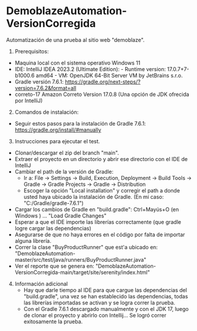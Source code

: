 # DemoblazeAutomation-VersionCorregida
Automatización de una prueba al sitio web "demoblaze".

1. Prerequisitos:
  - Maquina local con el sistema operativo Windows 11
  - IDE: IntelliJ IDEA 2023.2 (Ultimate Edition):
        - Runtime version: 17.0.7+7-b1000.6 amd64
        - VM: OpenJDK 64-Bit Server VM by JetBrains s.r.o.
  - Gradle versión 7.6.1: https://gradle.org/next-steps/?version=7.6.2&format=all 
  - correto-17 Amazon Correto Version 17.0.8 (Una opción de JDK ofrecida por IntelliJ)

2. Comandos de instalación:
  - Seguir estos pasos para la instalación de Gradle 7.6.1: https://gradle.org/install/#manually

3. Instrucciones para ejecutar el test.
  - Clonar/descargar el zip del branch "main".
  - Extraer el proyecto en un directorio y abrir ese directorio con el IDE de IntelliJ
  - Cambiar el path de la versión de Gradle:
    - Ir a: File -> Settings -> Build, Execution, Deployment -> Build Tools -> Gradle -> Gradle Projects -> Gradle -> Distribution
    - Escoger la opción "Local installation" y corregir el path a donde usted haya ubicado la instalación de Gradle. (En mi caso: "C:/Gradle/gradle-7.6.1")
  - Cargar los cambios de Gradle en "build.gradle": Ctrl+Mayús+O (en Windows ) ... "Load Gradle Changes" 
  - Esperar a que el IDE importe las librerías correctamente (que gradle logre cargar las dependencias)
  - Asegurarse de que no haya errores en el código por falta de importar alguna librería.
  - Correr la clase "BuyProductRunner" que est'a ubicado en: "DemoblazeAutomation-master/src/test/java/runners/BuyProductRunner.java"
  - Ver el reporte que se genera en: "DemoblazeAutomation-VersionCorregida-main/target/site/serenity/index.html"

4. Información adicional
   - Hay que darle tiempo al IDE para que cargue las dependencias del "build.gradle", una vez se han establecido las dependencias, todas las librerías importadas se activan y se logra correr la prueba.
   - Con el Gradle 7.6.1 descargado manualmente y con el JDK 17, luego de clonar el proyecto y abrirlo con Intellij... Se logró correr exitosamente la prueba.
